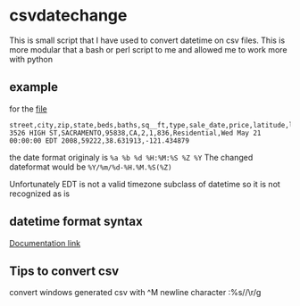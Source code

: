 # csvdatechange

This is small script that I have used to convert datetime on csv files.
This is more modular that a bash or perl script to me and allowed me to work more with python

## example

for the [file](Sacramentorealestatetransactions.csv)
  ```
street,city,zip,state,beds,baths,sq__ft,type,sale_date,price,latitude,longitude
3526 HIGH ST,SACRAMENTO,95838,CA,2,1,836,Residential,Wed May 21 00:00:00 EDT 2008,59222,38.631913,-121.434879
```
the date format originaly is `%a %b %d %H:%M:%S %Z %Y`
The changed dateformat would be `%Y/%m/%d-%H.%M.%S(%Z)`

Unfortunately EDT is not a valid timezone subclass of datetime so it is not recognized as is

## datetime format syntax
[Documentation link](https://docs.python.org/2/library/datetime.html#strftime-and-strptime-behavior)

## Tips to convert csv
convert windows generated csv with ^M newline character
:%s/<Ctrl-V><Ctrl-M>/\r/g
```
  ```
